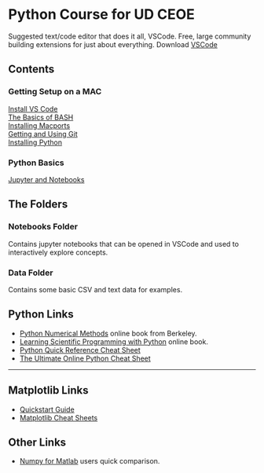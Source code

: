 # Python Course for UD CEOE

Suggested text/code editor that does it all, VSCode. Free, large community building extensions for just about everything. Download [VSCode](https://code.visualstudio.com/download)

## Contents

### Getting Setup on a MAC

[Install VS Code](Content/vs-code.md)<br>
[The Basics of BASH](Content/bash-terminal.md)<br>
[Installing Macports](Content/mac-ports.md)<br>
[Getting and Using Git](Content/git-tutorial.md)<br>
[Installing Python](Content/install-python.md)<br>

### Python Basics

[Jupyter and Notebooks](Content/notebook-basics.md)<br>


## The Folders

### Notebooks Folder
Contains jupyter notebooks that can be opened in VSCode and used to interactively explore concepts.

### Data Folder
Contains some basic CSV and text data for examples.


## Python Links

- [Python Numerical Methods](https://pythonnumericalmethods.berkeley.edu/notebooks/Index.html) online book from Berkeley.
- [Learning Scientific Programming with Python](https://scipython.com/book2/) online book.
- [Python Quick Reference Cheat Sheet](https://programmingwithmosh.com/python/python-3-cheat-sheet/)
- [The Ultimate Online Python Cheat Sheet](https://www.pythoncheatsheet.org)

---

## Matplotlib Links
- [Quickstart Guide](https://matplotlib.org/stable/tutorials/introductory/quick_start.html)
- [Matplotlib Cheat Sheets](https://matplotlib.org/cheatsheets/)

## Other Links
- [Numpy for Matlab](https://numpy.org/doc/stable/user/numpy-for-matlab-users.html) users quick comparison.
